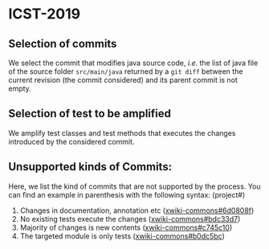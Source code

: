 # ICST-2019

## Selection of commits

We select the commit that modifies java source code, _i.e._ the list of java file of the source folder `src/main/java` returned by a `git diff` between the current revision (the commit considered) and its parent commit is not empty.

## Selection of test to be amplified

We amplify test classes and test methods that executes the changes introduced by the considered commit.

## Unsupported kinds of Commits:

Here, we list the kind of commits that are not supported by the process. You can find an example in parenthesis with the following syntax: (project#)

1. Changes in documentation, annotation etc ([xwiki-commons#6d0808f](https://github.com/xwiki/xwiki-commons/commit/6d0808f16ca2f6f8a4df41db0c9c914256ee3885))
2. No existing tests execute the changes ([xwiki-commons#bdc33d7](https://github.com/xwiki/xwiki-commons/commit/bdc33d7e07d86dc6600988bd71721068a76e9673))
3. Majority of changes is new contents ([xwiki-commons#c745c10](https://github.com/xwiki/xwiki-commons/commit/c745c10dbbde003a71c743bdb96d00a73f586fe3))
4. The targeted module is only tests ([xwiki-commons#b0dc5bc](https://github.com/xwiki/xwiki-commons/commit/b0dc5bc4db7e0efde64bb5359a1d1772f8e555e7#diff-c565d83ac939ac10f696da2bfa7b7cda))
